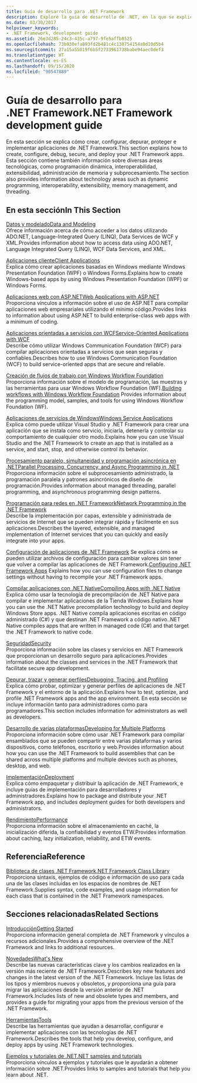 ```yaml
---
title: Guía de desarrollo para .NET Framework
description: Explore la guía de desarrollo de .NET, en la que se explica cómo crear, configurar, depurar, proteger e implementar aplicaciones .NET.
ms.date: 03/30/2017
helpviewer_keywords:
- .NET Framework, development guide
ms.assetid: 26e3d285-24c3-435c-a797-9fe5affb8525
ms.openlocfilehash: 73b930efa893fd2b481c4c130754154a0d10d5b4
ms.sourcegitcommit: 27a15a55019f6b5f2733961738babe94aec0def3
ms.translationtype: HT
ms.contentlocale: es-ES
ms.lasthandoff: 09/15/2020
ms.locfileid: "90547889"
---
```

# <a name="net-framework-development-guide"></a><span data-ttu-id="711e0-103">Guía de desarrollo para .NET Framework</span><span class="sxs-lookup"><span data-stu-id="711e0-103">.NET Framework development guide</span></span>

<span data-ttu-id="711e0-104">En esta sección se explica cómo crear, configurar, depurar, proteger e implementar aplicaciones de .NET Framework.</span><span class="sxs-lookup"><span data-stu-id="711e0-104">This section explains how to create, configure, debug, secure, and deploy your .NET Framework apps.</span></span> <span data-ttu-id="711e0-105">Esta sección contiene también información sobre diversas áreas tecnológicas, como programación dinámica, interoperabilidad, extensibilidad, administración de memoria y subprocesamiento.</span><span class="sxs-lookup"><span data-stu-id="711e0-105">The section also provides information about technology areas such as dynamic programming, interoperability, extensibility, memory management, and threading.</span></span>  
  
## <a name="in-this-section"></a><span data-ttu-id="711e0-106">En esta sección</span><span class="sxs-lookup"><span data-stu-id="711e0-106">In This Section</span></span>
  
 [<span data-ttu-id="711e0-107">Datos y modelado</span><span class="sxs-lookup"><span data-stu-id="711e0-107">Data and Modeling</span></span>](./data/index.md)  
 <span data-ttu-id="711e0-108">Ofrece información acerca de cómo acceder a los datos utilizando ADO.NET, Language-Integrated Query (LINQ), Data Services de WCF y XML.</span><span class="sxs-lookup"><span data-stu-id="711e0-108">Provides information about how to access data using ADO.NET, Language Integrated Query (LINQ), WCF Data Services, and XML.</span></span>  
  
 [<span data-ttu-id="711e0-109">Aplicaciones cliente</span><span class="sxs-lookup"><span data-stu-id="711e0-109">Client Applications</span></span>](develop-client-apps.md)  
 <span data-ttu-id="711e0-110">Explica cómo crear aplicaciones basadas en Windows mediante Windows Presentation Foundation (WPF) o Windows Forms.</span><span class="sxs-lookup"><span data-stu-id="711e0-110">Explains how to create Windows-based apps by using Windows Presentation Foundation (WPF) or Windows Forms.</span></span>  
  
 [<span data-ttu-id="711e0-111">Aplicaciones web con ASP.NET</span><span class="sxs-lookup"><span data-stu-id="711e0-111">Web Applications with ASP.NET</span></span>](develop-web-apps-with-aspnet.md)  
 <span data-ttu-id="711e0-112">Proporciona vínculos a información sobre el uso de ASP.NET para compilar aplicaciones web empresariales utilizando el mínimo código.</span><span class="sxs-lookup"><span data-stu-id="711e0-112">Provides links to information about using ASP.NET to build enterprise-class web apps with a minimum of coding.</span></span>  
  
 [<span data-ttu-id="711e0-113">Aplicaciones orientadas a servicios con WCF</span><span class="sxs-lookup"><span data-stu-id="711e0-113">Service-Oriented Applications with WCF</span></span>](./wcf/index.md)  
 <span data-ttu-id="711e0-114">Describe cómo utilizar Windows Communication Foundation (WCF) para compilar aplicaciones orientadas a servicios que sean seguras y confiables.</span><span class="sxs-lookup"><span data-stu-id="711e0-114">Describes how to use Windows Communication Foundation (WCF) to build service-oriented apps that are secure and reliable.</span></span>  
  
 <span data-ttu-id="711e0-115">[Creación de flujos de trabajo con Windows Workflow Foundation](windows-workflow-foundation/index.md) Proporciona información sobre el modelo de programación, las muestras y las herramientas para usar Windows Workflow Foundation (WF).</span><span class="sxs-lookup"><span data-stu-id="711e0-115">[Building workflows with Windows Workflow Foundation](windows-workflow-foundation/index.md) Provides information about the programming model, samples, and tools for using Windows Workflow Foundation (WF).</span></span>  

 [<span data-ttu-id="711e0-116">Aplicaciones de servicios de Windows</span><span class="sxs-lookup"><span data-stu-id="711e0-116">Windows Service Applications</span></span>](./windows-services/index.md)  
 <span data-ttu-id="711e0-117">Explica cómo puede utilizar Visual Studio y .NET Framework para crear una aplicación que se instala como servicio, iniciarla, detenerla y controlar su comportamiento de cualquier otro modo.</span><span class="sxs-lookup"><span data-stu-id="711e0-117">Explains how you can use Visual Studio and the .NET Framework to create an app that is installed as a service, and start, stop, and otherwise control its behavior.</span></span>  
  
 [<span data-ttu-id="711e0-118">Procesamiento paralelo, simultaneidad y programación asincrónica en .NET</span><span class="sxs-lookup"><span data-stu-id="711e0-118">Parallel Processing, Concurrency, and Async Programming in .NET</span></span>](../standard/parallel-processing-and-concurrency.md)  
 <span data-ttu-id="711e0-119">Proporciona información sobre el subprocesamiento administrado, la programación paralela y patrones asincrónicos de diseño de programación.</span><span class="sxs-lookup"><span data-stu-id="711e0-119">Provides information about managed threading, parallel programming, and asynchronous programming design patterns.</span></span>  
  
 [<span data-ttu-id="711e0-120">Programación para redes en .NET Framework</span><span class="sxs-lookup"><span data-stu-id="711e0-120">Network Programming in the .NET Framework</span></span>](./network-programming/index.md)  
 <span data-ttu-id="711e0-121">Describe la implementación por capas, extensible y administrada de servicios de Internet que se pueden integrar rápida y fácilmente en sus aplicaciones.</span><span class="sxs-lookup"><span data-stu-id="711e0-121">Describes the layered, extensible, and managed implementation of Internet services that you can quickly and easily integrate into your apps.</span></span>  
  
 <span data-ttu-id="711e0-122">[Configuración de aplicaciones de .NET Framework](configure-apps/index.md) Se explica cómo se pueden utilizar archivos de configuración para cambiar valores sin tener que volver a compilar las aplicaciones de .NET Framework.</span><span class="sxs-lookup"><span data-stu-id="711e0-122">[Configuring .NET Framework Apps](configure-apps/index.md) Explains how you can use configuration files to change settings without having to recompile your .NET Framework apps.</span></span>  
  
 [<span data-ttu-id="711e0-123">Compilar aplicaciones con .NET Native</span><span class="sxs-lookup"><span data-stu-id="711e0-123">Compiling Apps with .NET Native</span></span>](./net-native/index.md)  
 <span data-ttu-id="711e0-124">Explica cómo usar la tecnología de precompilación de .NET Native para compilar e implementar aplicaciones de la Tienda Windows.</span><span class="sxs-lookup"><span data-stu-id="711e0-124">Explains how you can use the .NET Native precompilation technology to build and deploy Windows Store apps.</span></span> <span data-ttu-id="711e0-125">.NET Native compila aplicaciones escritas en código administrado (C#) y que destinan .NET Framework a código nativo.</span><span class="sxs-lookup"><span data-stu-id="711e0-125">.NET Native compiles apps that are written in managed code (C#) and that target the .NET Framework to native code.</span></span>  
  
 [<span data-ttu-id="711e0-126">Seguridad</span><span class="sxs-lookup"><span data-stu-id="711e0-126">Security</span></span>](../standard/security/index.md)  
 <span data-ttu-id="711e0-127">Proporciona información sobre las clases y servicios en .NET Framework que proporcionan un desarrollo seguro para aplicaciones.</span><span class="sxs-lookup"><span data-stu-id="711e0-127">Provides information about the classes and services in the .NET Framework that facilitate secure app development.</span></span>  
  
 [<span data-ttu-id="711e0-128">Depurar, trazar y generar perfiles</span><span class="sxs-lookup"><span data-stu-id="711e0-128">Debugging, Tracing, and Profiling</span></span>](./debug-trace-profile/index.md)  
 <span data-ttu-id="711e0-129">Explica cómo probar, optimizar y generar perfiles de aplicaciones de .NET Framework y el entorno de la aplicación.</span><span class="sxs-lookup"><span data-stu-id="711e0-129">Explains how to test, optimize, and profile .NET Framework apps and the app environment.</span></span> <span data-ttu-id="711e0-130">En esta sección se incluye información tanto para administradores como para programadores.</span><span class="sxs-lookup"><span data-stu-id="711e0-130">This section includes information for administrators as well as developers.</span></span>  
  
 [<span data-ttu-id="711e0-131">Desarrollo de varias plataformas</span><span class="sxs-lookup"><span data-stu-id="711e0-131">Developing for Multiple Platforms</span></span>](../standard/cross-platform/index.md)  
 <span data-ttu-id="711e0-132">Proporciona información sobre cómo usar .NET Framework para compilar ensamblados que se pueden compartir entre varias plataformas y varios dispositivos, como teléfonos, escritorio y web.</span><span class="sxs-lookup"><span data-stu-id="711e0-132">Provides information about how you can use the .NET Framework to build assemblies that can be shared across multiple platforms and multiple devices such as phones, desktop, and web.</span></span>  
  
 [<span data-ttu-id="711e0-133">Implementación</span><span class="sxs-lookup"><span data-stu-id="711e0-133">Deployment</span></span>](./deployment/index.md)  
 <span data-ttu-id="711e0-134">Explica cómo empaquetar y distribuir la aplicación de .NET Framework, e incluye guías de implementación para desarrolladores y administradores.</span><span class="sxs-lookup"><span data-stu-id="711e0-134">Explains how to package and distribute your .NET Framework app, and includes deployment guides for both developers and administrators.</span></span>  
  
 [<span data-ttu-id="711e0-135">Rendimiento</span><span class="sxs-lookup"><span data-stu-id="711e0-135">Performance</span></span>](./performance/index.md)  
 <span data-ttu-id="711e0-136">Proporciona información sobre el almacenamiento en caché, la inicialización diferida, la confiabilidad y eventos ETW.</span><span class="sxs-lookup"><span data-stu-id="711e0-136">Provides information about caching, lazy initialization, reliability, and ETW events.</span></span>  

## <a name="reference"></a><span data-ttu-id="711e0-137">Referencia</span><span class="sxs-lookup"><span data-stu-id="711e0-137">Reference</span></span>  
 [<span data-ttu-id="711e0-138">Biblioteca de clases .NET Framework</span><span class="sxs-lookup"><span data-stu-id="711e0-138">.NET Framework Class Library</span></span>](../../api/index.md?view=netframework-4.7)  
 <span data-ttu-id="711e0-139">Proporciona sintaxis, ejemplos de código e información de uso para cada una de las clases incluidas en los espacios de nombres de .NET Framework.</span><span class="sxs-lookup"><span data-stu-id="711e0-139">Supplies syntax, code examples, and usage information for each class that is contained in the .NET Framework namespaces.</span></span>  
  
## <a name="related-sections"></a><span data-ttu-id="711e0-140">Secciones relacionadas</span><span class="sxs-lookup"><span data-stu-id="711e0-140">Related Sections</span></span>  
 [<span data-ttu-id="711e0-141">Introducción</span><span class="sxs-lookup"><span data-stu-id="711e0-141">Getting Started</span></span>](./get-started/index.md)  
 <span data-ttu-id="711e0-142">Proporciona información general completa de .NET Framework y vínculos a recursos adicionales.</span><span class="sxs-lookup"><span data-stu-id="711e0-142">Provides a comprehensive overview of the .NET Framework and links to additional resources.</span></span>  
  
 [<span data-ttu-id="711e0-143">Novedades</span><span class="sxs-lookup"><span data-stu-id="711e0-143">What's New</span></span>](./whats-new/index.md)  
 <span data-ttu-id="711e0-144">Describe las nuevas características clave y los cambios realizados en la versión más reciente de .NET Framework.</span><span class="sxs-lookup"><span data-stu-id="711e0-144">Describes key new features and changes in the latest version of the .NET Framework.</span></span> <span data-ttu-id="711e0-145">Incluye las listas de los tipos y miembros nuevos y obsoletos, y proporciona una guía para migrar las aplicaciones desde la versión anterior de .NET Framework.</span><span class="sxs-lookup"><span data-stu-id="711e0-145">Includes lists of new and obsolete types and members, and provides a guide for migrating your apps from the previous version of the .NET Framework.</span></span>  
  
 [<span data-ttu-id="711e0-146">Herramientas</span><span class="sxs-lookup"><span data-stu-id="711e0-146">Tools</span></span>](./tools/index.md)  
 <span data-ttu-id="711e0-147">Describe las herramientas que ayudan a desarrollar, configurar e implementar aplicaciones con las tecnologías de .NET Framework.</span><span class="sxs-lookup"><span data-stu-id="711e0-147">Describes the tools that help you develop, configure, and deploy apps by using .NET Framework technologies.</span></span>  
  
 [<span data-ttu-id="711e0-148">Ejemplos y tutoriales de .NET</span><span class="sxs-lookup"><span data-stu-id="711e0-148">.NET samples and tutorials</span></span>](../samples-and-tutorials/index.md)  
 <span data-ttu-id="711e0-149">Proporciona vínculos a ejemplos y tutoriales que le ayudarán a obtener información sobre .NET.</span><span class="sxs-lookup"><span data-stu-id="711e0-149">Provides links to samples and tutorials that help you learn about .NET.</span></span>
